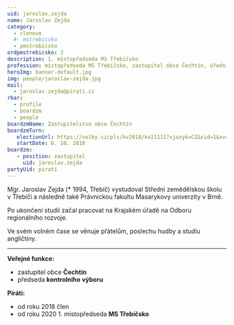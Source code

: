 ```yaml
---
uid: jaroslav.zejda
name: Jaroslav Zejda
category:
  - clenove
  #- mstrebicsko
  - pmstrebicsko
ordpmstrebicsko: 2
description: 1. místopředseda MS Třebíčsko
profession: místopředseda MS Třebíčsko, zastupitel obce Čechtín, úředník KÚ
heroImg: banner-default.jpg
img: people/jaroslav-zejda.jpg
mail:
  - jaroslav.zejda@pirati.cz
rbar:
  - profile
  - boardzm
  - people
boardzmName: Zastupitelstvo obce Čechtín
boardzmTurn:
   electionUrl: https://volby.cz/pls/kv2018/kv21111?xjazyk=CZ&xid=1&xv=23&xdz=1&xnumnuts=6104&xobec=590452&xstrana=0
   startDate: 6. 10. 2018
boardzm:
   - position: zastupitel
     uid: jaroslav.zejda
partyUid: pirati
---
```


Mgr. Jaroslav Zejda (* 1994, Třebíč) vystudoval Střední zemědělskou školu v Třebíči a následně také Právnickou fakultu Masarykovy univerzity v Brně.

Po ukončení studií začal pracovat na Krajském úřadě na Odboru regionálního rozvoje.

Ve svém volném čase se věnuje přátelům, poslechu hudby a studiu angličtiny.

---
**Veřejné funkce:**
* zastupitel obce **Čechtín**
*	předseda **kontrolního výboru**


**Piráti:**
* od roku 2018 člen
* od roku 2020 1. místopředseda **MS Třebíčsko**
